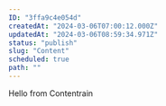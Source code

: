 ```yaml
---
ID: "3ffa9c4e054d"
createdAt: "2024-03-06T07:00:12.000Z"
updatedAt: "2024-03-06T08:59:34.971Z"
status: "publish"
slug: "Content"
scheduled: true
path: ""
---
```

Hello from Contentrain